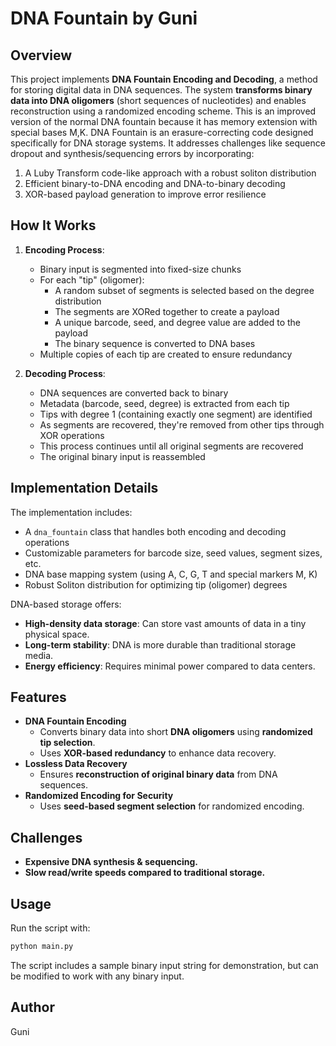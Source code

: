 # DNA Fountain by Guni

## Overview

This project implements **DNA Fountain Encoding and Decoding**, a method for storing digital data in DNA sequences. The system **transforms binary data into DNA oligomers** (short sequences of nucleotides) and enables reconstruction using a randomized encoding scheme.
This is an improved version of the normal DNA fountain because it has memory extension with special bases M,K.
DNA Fountain is an erasure-correcting code designed specifically for DNA storage systems. It addresses challenges like sequence dropout and synthesis/sequencing errors by incorporating:

1. A Luby Transform code-like approach with a robust soliton distribution
2. Efficient binary-to-DNA encoding and DNA-to-binary decoding
3. XOR-based payload generation to improve error resilience

## How It Works

1. **Encoding Process**:
   - Binary input is segmented into fixed-size chunks
   - For each "tip" (oligomer):
     - A random subset of segments is selected based on the degree distribution
     - The segments are XORed together to create a payload
     - A unique barcode, seed, and degree value are added to the payload
     - The binary sequence is converted to DNA bases
   - Multiple copies of each tip are created to ensure redundancy

2. **Decoding Process**:
   - DNA sequences are converted back to binary
   - Metadata (barcode, seed, degree) is extracted from each tip
   - Tips with degree 1 (containing exactly one segment) are identified
   - As segments are recovered, they're removed from other tips through XOR operations
   - This process continues until all original segments are recovered
   - The original binary input is reassembled

## Implementation Details

The implementation includes:

- A `dna_fountain` class that handles both encoding and decoding operations
- Customizable parameters for barcode size, seed values, segment sizes, etc.
- DNA base mapping system (using A, C, G, T and special markers M, K)
- Robust Soliton distribution for optimizing tip (oligomer) degrees

DNA-based storage offers:
- **High-density data storage**: Can store vast amounts of data in a tiny physical space.
- **Long-term stability**: DNA is more durable than traditional storage media.
- **Energy efficiency**: Requires minimal power compared to data centers.

## Features

- **DNA Fountain Encoding**
  - Converts binary data into short **DNA oligomers** using **randomized tip selection**.
  - Uses **XOR-based redundancy** to enhance data recovery.
- **Lossless Data Recovery**
  - Ensures **reconstruction of original binary data** from DNA sequences.
- **Randomized Encoding for Security**
  - Uses **seed-based segment selection** for randomized encoding.

## Challenges

- **Expensive DNA synthesis & sequencing.**
- **Slow read/write speeds compared to traditional storage.**

## Usage

Run the script with:

```python
python main.py
```

The script includes a sample binary input string for demonstration, but can be modified to work with any binary input.

## Author

Guni


